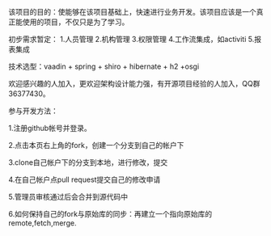 该项目的目的：使能够在该项目基础上，快速进行业务开发。该项目应该是一个真正能使用的项目，不仅只是为了学习。

初步需求暂定：
1.人员管理
2.机构管理
3.权限管理
4.工作流集成，如activiti
5.报表集成

技术选型：vaadin + spring + shiro + hibernate + h2 +osgi

欢迎感兴趣的人加入，更欢迎架构设计能力强，有开源项目经验的人加入，QQ群36377430。



参与开发方法：

1.注册github帐号并登录。

2.点击本页右上角的fork，创建一个分支到自己的帐户下

3.clone自己帐户下的分支到本地，进行修改，提交

4.在自己帐户点pull request提交自己的修改申请

5.管理员审核通过后会合并到源代码中

6.如何保持自己的fork与原始库的同步：再建立一个指向原始库的remote,fetch,merge.
